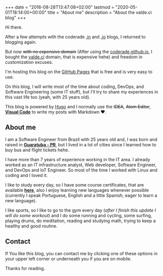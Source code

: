 +++
date = "2016-08-28T13:47:08+02:00"
lastmod = "2020-05-01T18:14:00+00:00"
title = "About me"
description = "About the valde.ci blog"
+++

Hi there.

After a few attempts with the coderade [.in](http://coderade.in) and
[.io](http://coderade.io) blogs, I returned to blogging again.

But now ~~with no expensive domain~~ (After using the [coderade.github.io](https://coderade.github.io), I bought the [valde.ci](https://valde.ci) domain, that is expensive hehe) and freedom in customization excuses.

I'm hosting this blog on the [GitHub Pages](https://pages.github.com/) that is free and is very easy to use.

On this blog, I will write most of the time about coding, DevOps, and Software Engineering (some IT stuff), but I'll try to share my experiences in this vast life too (yeah, with 25 years old).

This blog is powered by [Hugo](http://gohugo.io) and I normally use the ~~IDEA~~, ~~Atom Editor~~, [**Visual Code**](https://code.visualstudio.com/) to write my posts with Markdown :heart:.


## About me

I am a Software Engineer from Brazil with 25 years old and, I was born and raised in [**Guaratuba - PR**](https://en.wikipedia.org/wiki/Guaratuba), but I lived in a lot of cities since I learned how to buy bus and flight tickets hehe.

I have more than 7 years of experience working in the IT area. I already worked as an IT infrastructure analyst, Web developer, Software Engineer, and DevOps and IoT Engineer. So most of the time I worked with Linux and coding and I loved it.

I like to study every day, so I have some course certificates, that are available [**here**](https://github.com/coderade/certificates#certificates), also I enjoy learning new languages whenever possible (currently I speak Portuguese, English and a little Spanish, eager to learn a new language).

I like sports, so I like to go to the gym every day (*after I finish this update I will do some workout*) and I do some running and cycling, some surfing,  playing drums, do meditation, reading and studying math, trying to keep a healthy and good routine.

## Contact

If You like this blog, you can contact me by clicking one of these options in your upper left corner or underneath you if you are on mobile.

Thanks for reading.
